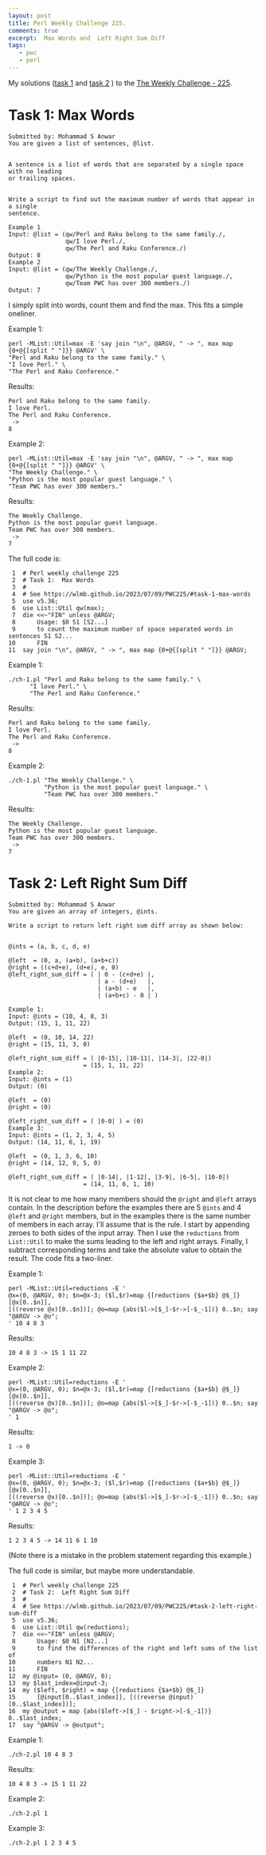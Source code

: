 ```yaml
---
layout: post
title: Perl Weekly Challenge 225.
comments: true
excerpt:  Max Words and  Left Right Sum Diff
tags:
   - pwc
   - perl
---
```


My solutions
([task 1](https://github.com/wlmb/perlweeklychallenge-club/blob/master/challenge-225/wlmb/perl/ch-1.pl)
and
[task 2](https://github.com/wlmb/perlweeklychallenge-club/blob/master/challenge-225/wlmb/perl/ch-2.pl)
)
to the  [The Weekly Challenge - 225](https://theweeklychallenge.org/blog/perl-weekly-challenge-225).


# Task 1: Max Words

    Submitted by: Mohammad S Anwar
    You are given a list of sentences, @list.


    A sentence is a list of words that are separated by a single space with no leading
    or trailing spaces.


    Write a script to find out the maximum number of words that appear in a single
    sentence.

    Example 1
    Input: @list = (qw/Perl and Raku belong to the same family./,
                    qw/I love Perl./,
                    qw/The Perl and Raku Conference./)
    Output: 8
    Example 2
    Input: @list = (qw/The Weekly Challenge./,
                    qw/Python is the most popular guest language./,
                    qw/Team PWC has over 300 members./)
    Output: 7

I simply split into words, count them and find the max. This fits a
simple oneliner.

Example 1:

    perl -MList::Util=max -E 'say join "\n", @ARGV, " -> ", max map {0+@{[split " "]}} @ARGV' \
    "Perl and Raku belong to the same family." \
    "I love Perl." \
    "The Perl and Raku Conference."

Results:

    Perl and Raku belong to the same family.
    I love Perl.
    The Perl and Raku Conference.
     ->
    8

Example 2:

    perl -MList::Util=max -E 'say join "\n", @ARGV, " -> ", max map {0+@{[split " "]}} @ARGV' \
    "The Weekly Challenge." \
    "Python is the most popular guest language." \
    "Team PWC has over 300 members."

Results:

    The Weekly Challenge.
    Python is the most popular guest language.
    Team PWC has over 300 members.
     ->
    7

The full code is:

     1  # Perl weekly challenge 225
     2  # Task 1:  Max Words
     3  #
     4  # See https://wlmb.github.io/2023/07/09/PWC225/#task-1-max-words
     5  use v5.36;
     6  use List::Util qw(max);
     7  die <<~"FIN" unless @ARGV;
     8      Usage: $0 S1 [S2...]
     9      to count the maximum number of space separated words in sentences S1 S2...
    10      FIN
    11  say join "\n", @ARGV, " -> ", max map {0+@{[split " "]}} @ARGV;

Example 1:

    ./ch-1.pl "Perl and Raku belong to the same family." \
    	  "I love Perl." \
    	  "The Perl and Raku Conference."

Results:

    Perl and Raku belong to the same family.
    I love Perl.
    The Perl and Raku Conference.
     ->
    8

Example 2:

    ./ch-1.pl "The Weekly Challenge." \
              "Python is the most popular guest language." \
              "Team PWC has over 300 members."

Results:

    The Weekly Challenge.
    Python is the most popular guest language.
    Team PWC has over 300 members.
     ->
    7


# Task 2: Left Right Sum Diff

    Submitted by: Mohammad S Anwar
    You are given an array of integers, @ints.

    Write a script to return left right sum diff array as shown below:


    @ints = (a, b, c, d, e)

    @left  = (0, a, (a+b), (a+b+c))
    @right = ((c+d+e), (d+e), e, 0)
    @left_right_sum_diff = ( | 0 - (c+d+e) |,
                             | a - (d+e)   |,
                             | (a+b) - e   |,
                             | (a+b+c) - 0 | )

    Example 1:
    Input: @ints = (10, 4, 8, 3)
    Output: (15, 1, 11, 22)

    @left  = (0, 10, 14, 22)
    @right = (15, 11, 3, 0)

    @left_right_sum_diff = ( |0-15|, |10-11|, |14-3|, |22-0|)
                         = (15, 1, 11, 22)
    Example 2:
    Input: @ints = (1)
    Output: (0)

    @left  = (0)
    @right = (0)

    @left_right_sum_diff = ( |0-0| ) = (0)
    Example 3:
    Input: @ints = (1, 2, 3, 4, 5)
    Output: (14, 11, 6, 1, 19)

    @left  = (0, 1, 3, 6, 10)
    @right = (14, 12, 9, 5, 0)

    @left_right_sum_diff = ( |0-14|, |1-12|, |3-9|, |6-5|, |10-0|)
                         = (14, 11, 6, 1, 10)

It is not clear to me how many members should the `@right` and `@left`
arrays contain. In the description before the examples there are 5
`@ints` and 4 `@left` and `@right` members, but in the examples there
is the same number of members in each array. I'll assume that is the
rule. I start by appending zeroes to both sides of the input
array. Then I use the `reductions` from `List::Util` to make the sums
leading to the left and right arrays. Finally, I subtract
corresponding terms and take the absolute value to obtain the
result. The code fits a two-liner.

Example 1:

    perl -MList::Util=reductions -E '
    @x=(0, @ARGV, 0); $n=@x-3; ($l,$r)=map {[reductions {$a+$b} @$_]} [@x[0..$n]],
    [((reverse @x)[0..$n])]; @o=map {abs($l->[$_]-$r->[-$_-1])} 0..$n; say "@ARGV -> @o";
    ' 10 4 8 3

Results:

    10 4 8 3 -> 15 1 11 22

Example 2:

    perl -MList::Util=reductions -E '
    @x=(0, @ARGV, 0); $n=@x-3; ($l,$r)=map {[reductions {$a+$b} @$_]} [@x[0..$n]],
    [((reverse @x)[0..$n])]; @o=map {abs($l->[$_]-$r->[-$_-1])} 0..$n; say "@ARGV -> @o";
    ' 1

Results:

    1 -> 0

Example 3:

    perl -MList::Util=reductions -E '
    @x=(0, @ARGV, 0); $n=@x-3; ($l,$r)=map {[reductions {$a+$b} @$_]} [@x[0..$n]],
    [((reverse @x)[0..$n])]; @o=map {abs($l->[$_]-$r->[-$_-1])} 0..$n; say "@ARGV -> @o";
    ' 1 2 3 4 5

Results:

    1 2 3 4 5 -> 14 11 6 1 10

(Note there is a mistake in the problem statement regarding this example.)

The full code is similar, but maybe more understandable.

     1  # Perl weekly challenge 225
     2  # Task 2:  Left Right Sum Diff
     3  #
     4  # See https://wlmb.github.io/2023/07/09/PWC225/#task-2-left-right-sum-diff
     5  use v5.36;
     6  use List::Util qw(reductions);
     7  die <<~"FIN" unless @ARGV;
     8      Usage: $0 N1 [N2...]
     9      to find the differences of the right and left sums of the list of
    10      numbers N1 N2...
    11      FIN
    12  my @input= (0, @ARGV, 0);
    13  my $last_index=@input-3;
    14  my ($left, $right) = map {[reductions {$a+$b} @$_]}
    15      [@input[0..$last_index]], [((reverse @input)[0..$last_index])];
    16  my @output = map {abs($left->[$_] - $right->[-$_-1])} 0..$last_index;
    17  say "@ARGV -> @output";

Example 1:

    ./ch-2.pl 10 4 8 3

Results:

    10 4 8 3 -> 15 1 11 22

Example 2:

    ./ch-2.pl 1

Example 3:

    ./ch-2.pl 1 2 3 4 5
